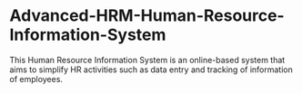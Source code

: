 # Advanced-HRM-Human-Resource-Information-System
This Human Resource Information System is an online-based system that aims to simplify HR activities such as data entry and tracking of information of employees.
